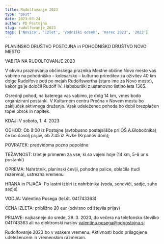 ```yaml
---
title: Rudolfovanje 2023
type: "post"
date: 2023-03-24
author: PD Postojna
slug: rudolfovanje_2023
tags: ['Novice', 'Izlet', 'Vodniški odsek', 'marec 2023', '2023']
---
```


PLANINSKO DRUŠTVO POSTOJNA in POHODNIŠKO DRUŠTVO NOVO MESTO

VABITA NA RUDOLFOVANJE 2023

V okviru praznovanja občinskega praznika Mestne občine Novo mesto vas vabimo na pohodniško – kolesarsko – kulturno prireditev za oživitev 40 km dolge Rudolfove poti po mejah Rudolfswertha (staro ime za Novo mesto), kakor ga je določil Rudolf IV. Habsburški z ustanovno listino leta 1365.

Osrednji pohod, na katerega vas vabimo, je dolg 14 km, vmes bodo organizirani postanki. V Kulturnem centru Prečna v Novem mestu bo zaključek aktivnega druženja. Vsak udeleženec pohoda bo dobil brezplačen topel obrok in napitek.

KDAJ:   V soboto, 1. 4. 2023

ODHOD:  Ob 8:00 iz Postojne (avtobusno postajališče pri OŠ A.Globočnika); če bo dovolj prijav,  ob 7:45 iz Pivke (Krpanov dom); 

POVRATEK:   predvidoma pozno popoldne

TEŽAVNOST:  Izlet je primeren za vse, ki so vajeni hoje (14 km, 5-6 ur s postanki)

OPREMA: Nahrbtnik, planinski čevlji, pohodne palice, oblačila (tudi rezervna), ustrezna vremenu

HRANA in PIJAČA:    Po lastni izbiri iz nahrbtnika (voda, sendviči, sadje, suho sadje)

VODJA:  Valentina Posega (tel.št. 041743363)

CENA IZLETA:    približno 20 eur (odvisno od števila prijav)

PRIJAVE:    najkasneje do srede, 29. 3. 2023, do večera na telefonsko številko 041743363 ali na elektronski naslov  valentina.posega@pdpostojna.si

Rudolfovanje 2023 bo v vsakem vremenu. Aktivnosti bodo prilagojene udeležencem in vremenskim razmeram.

